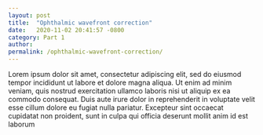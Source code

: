 ```yaml
---
layout: post
title:  "Ophthalmic wavefront correction"
date:   2020-11-02 20:41:57 -0800
category: Part 1
author: 
permalink: /ophthalmic-wavefront-correction/
---
```


Lorem ipsum dolor sit amet, consectetur adipiscing elit, sed do eiusmod tempor incididunt ut labore et dolore magna aliqua. Ut enim ad minim veniam, quis nostrud exercitation ullamco laboris nisi ut aliquip ex ea commodo consequat. Duis aute irure dolor in reprehenderit in voluptate velit esse cillum dolore eu fugiat nulla pariatur. Excepteur sint occaecat cupidatat non proident, sunt in culpa qui officia deserunt mollit anim id est laborum